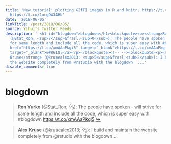 ```yaml
---
title: 'New tutorial: plotting GIfTI images in R and knitr. https://t.co/fiPtHMGTjR
  https://t.co/1ocgDW34Hb'
date: '2018-06-05'
linkTitle: /post/2018/06/05/
source: Yihui's Twitter Feeds
description: ' <h1 id="blogdown">blogdown</h1><blockquote><p><strong>Ron Yurko</strong>
  (@Stat_Ron; <sup>7</sup>&frasl;<sub>0</sub>): The people have spoken - will strive
  for same length and include all the code, which is super easy with #blogdown <a
  href="https://t.co/xmAAaPkgi5" target="_blank">https://t.co/xmAAaPkgi5</a> <a href="https://twitter.com/xieyihui/status/1003759365223014405"
  target="_blank">&#8618;</a></p></blockquote><!-- --><blockquote><p><strong>Alex
  Kruse</strong> (@krusealex2013; <sup>5</sup>&frasl;<sub>2</sub>): I build and maintain
  the website completely from @rstudio with the blogdown  ...'
disable_comments: true
---
```

 <h1 id="blogdown">blogdown</h1><blockquote><p><strong>Ron Yurko</strong> (@Stat_Ron; <sup>7</sup>&frasl;<sub>0</sub>): The people have spoken - will strive for same length and include all the code, which is super easy with #blogdown <a href="https://t.co/xmAAaPkgi5" target="_blank">https://t.co/xmAAaPkgi5</a> <a href="https://twitter.com/xieyihui/status/1003759365223014405" target="_blank">&#8618;</a></p></blockquote><!-- --><blockquote><p><strong>Alex Kruse</strong> (@krusealex2013; <sup>5</sup>&frasl;<sub>2</sub>): I build and maintain the website completely from @rstudio with the blogdown  ...